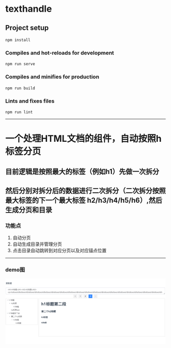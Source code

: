 # texthandle

## Project setup
```
npm install
```

### Compiles and hot-reloads for development
```
npm run serve
```

### Compiles and minifies for production
```
npm run build
```

### Lints and fixes files
```
npm run lint
```
----
# 一个处理HTML文档的组件，自动按照h标签分页
## 目前逻辑是按照最大的标签（例如h1）先做一次拆分
## 然后分别对拆分后的数据进行二次拆分（二次拆分按照最大标签的下一个最大标签 h2/h3/h4/h5/h6）,然后生成分页和目录
### 功能点
1. 自动分页
2. 自动生成目录并管理分页
3. 点击目录自动跳转到对应分页以及对应锚点位置
----
### demo图
![image](https://github.com/luckydogM/texthandle/blob/master/demo.png )   
